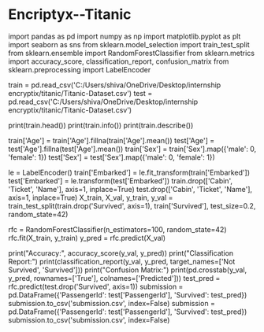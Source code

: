 # Encriptyx--Titanic
import pandas as pd
import numpy as np
import matplotlib.pyplot as plt
import seaborn as sns
from sklearn.model_selection import train_test_split
from sklearn.ensemble import RandomForestClassifier
from sklearn.metrics import accuracy_score, classification_report, confusion_matrix
from sklearn.preprocessing import LabelEncoder

train = pd.read_csv('C:/Users/shiva/OneDrive/Desktop/internship encryptix/titanic/Titanic-Dataset.csv')
test = pd.read_csv('C:/Users/shiva/OneDrive/Desktop/internship encryptix/titanic/Titanic-Dataset.csv')

print(train.head())
print(train.info())
print(train.describe())

train['Age'] = train['Age'].fillna(train['Age'].mean())
test['Age'] = test['Age'].fillna(test['Age'].mean())
train['Sex'] = train['Sex'].map({'male': 0, 'female': 1})
test['Sex'] = test['Sex'].map({'male': 0, 'female': 1})

le = LabelEncoder()
train['Embarked'] = le.fit_transform(train['Embarked'])
test['Embarked'] = le.transform(test['Embarked'])
train.drop(['Cabin', 'Ticket', 'Name'], axis=1, inplace=True)
test.drop(['Cabin', 'Ticket', 'Name'], axis=1, inplace=True)
X_train, X_val, y_train, y_val = train_test_split(train.drop('Survived', axis=1), train['Survived'], test_size=0.2, random_state=42)

rfc = RandomForestClassifier(n_estimators=100, random_state=42)
rfc.fit(X_train, y_train)
y_pred = rfc.predict(X_val)

print("Accuracy:", accuracy_score(y_val, y_pred))
print("Classification Report:")
print(classification_report(y_val, y_pred, target_names=['Not Survived', 'Survived']))
print("Confusion Matrix:")
print(pd.crosstab(y_val, y_pred, rownames=['True'], colnames=['Predicted']))
test_pred = rfc.predict(test.drop('Survived', axis=1))
submission = pd.DataFrame({'PassengerId': test['PassengerId'], 'Survived': test_pred})
submission.to_csv('submission.csv', index=False)
submission = pd.DataFrame({'PassengerId': test['PassengerId'], 'Survived': test_pred})
submission.to_csv('submission.csv', index=False)
